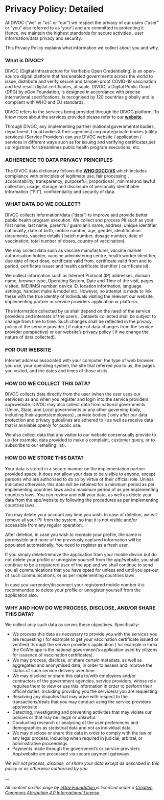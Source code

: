 # Privacy Policy: Detailed

At DIVOC (“we” or “us” or “our”) we respect the privacy of our users (“user” or “you” also referred to as ‘your’) and are committed to protecting it. Hence, we maintain the highest standards for secure activities , user information/data privacy and security.&#x20;

This Privacy Policy explains what information we collect about you and why.

### What is DIVOC?&#x20;

DIVOC (Digital Infrastructure for Verifiable Open Credentialing) is an open-source digital platform that has enabled governments across the world to issue, distribute and verify secure and tamper-proof COVID-19 vaccination and test result digital certificates, at scale. DIVOC, a Digital Public Good (DPG) by eGov Foundation, is designed in accordance with precise international specifications, is recognised by 120 countries globally and is compliant with WHO and EU standards.&#x20;

DIVOC refers to the services being provided through the DIVOC platform. To know more about the services provided please refer to our [**website**](https://divoc.egov.org.in/divoc-modules/).&#x20;

Through DIVOC, any implementing partner (national governmental bodies, department, Local bodies & their agencies) corporate/private bodies (utility services) (Service Providers) can use DIVOC website / application / services in different ways such as for issuing and verifying certificates,set up registries for streamlines public health program executions, etc.

### ADHERENCE TO DATA PRIVACY PRINCIPLES&#x20;

The DIVOC data dictionary follows the [**WHO DDCC:VS**](https://apps.who.int/iris/bitstream/handle/10665/343361/WHO-2019-nCoV-Digital-certificates-vaccination-2021.1-eng.pdf?sequence=1\&isAllowed=y) which includes compliance with principles of legitimate use, fair processing , accountability, transparency, purposeful, proportional , minimal and lawful collection, usage, storage and disclosure of personally identifiable information (“PII”), confidentiality and security of data.

### WHAT DATA DO WE COLLECT?&#x20;

DIVOC collects information/data (“data”) to improve and provide better public health program execution. We collect and process PII such as your first name, last name, parent’s / guardian’s name, address, unique identifier, nationality, date of birth, mobile number, age, gender, identification documents, vaccine details ( batch number, dosage number, date of vaccination, total number of doses, country of vaccination).

We may collect data such as vaccine manufacturer, vaccine market authorisation holder, vaccine administering centre, health worker identifier, due date of next dose, certificate valid from, certificate valid from and to period, certificate issuer and health certificate identifier ( certificate id).&#x20;

We collect information such as Internet Protocol (IP) addresses, domain name, browser type, Operating System, Date and Time of the visit, pages visited, IMEI/IMSI number, device ID, location information, language settings, handset make & model etc. However, no attempt is made to link these with the true identity of individuals visiting the relevant our website, implementing partner or service providers application or platform.&#x20;

The information collected by us shall depend on the need of the service providers and interests of the users . Datasets collected shall be subject to change from time to time. Such changes shall be reflected in the privacy policy of the service provider ( if nature of data changes from the service provider perspective) or our website’s privacy policy ( if we change the nature of data collected).

### FOR OUR WEBSITE

Internet address associated with your computer, the type of web browser you use, your operating system, the site that referred you to us, the pages you visited, and the dates and times of those visits.

### HOW DO WE COLLECT THIS DATA?&#x20;

DIVOC collects data directly from the user (when the user uses our services) as and when you register and login into the service providers app/website. DIVOC may also collect data from national governments (Union, State, and Local governments or any other governing body, including their agents/employees) , private bodies ( only after our data protection and privacy guidelines are adhered to ) as well as receive data that is available openly for public use.

We also collect data that any visitor to our website consensually provide to us (for example, data provided to make a complaint, customer query, or to subscribe to our emailing list).

### HOW DO WE STORE THIS DATA?&#x20;

Your data is stored in a secure manner on the implementation partner provided space. It does not allow your data to be visible to anyone, except persons who are authorised to do so by virtue of their official role. Unless indicated otherwise, this data will be retained for a minimum period as per implementing countries laws and a maximum period of as per implementing countries laws. You can review and edit your data, as well as delete your data from the app/website by following the procedures as per implementing countries laws.

You may delete your account any time you wish. In case of deletion, we will remove all your PII from the system, so that it is not visible and/or accessible from any regular operation.

After deletion, in case you wish to recreate your profile, the same is permissible and none of the previously captured information will be populated automatically. You need to register as a fresh user.

If you simply delete/remove the application from your mobile device but do not delete your profile or unregister yourself from the app/website, you shall continue to be a registered user of the app and we shall continue to send you all communications that you have opted for unless and until you opt-out of such communications, or as per implementing countries laws.

In case you surrender/disconnect your registered mobile number it is recommended to delete your profile or unregister yourself from the application also.

### WHY AND HOW DO WE PROCESS, DISCLOSE, AND/OR SHARE THIS DATA?

We collect only such data as serves these objectives. Specifically:

* We process this data as necessary to provide you with the services you are requesting ( for example  to get your vaccination certificate issued or verified) through the service providers application ( for example in India the CoWin app is the national government’s application used by citizens for issuance of vaccination certificates).
* We may process, disclose, or share certain metadata, as well as aggregated and anonymised data, in order to assess and improve the status of such service delivery over time.
* We may disclose or share this data to/with employees and/or contractors of the government agencies, service providers, whose role requires them to view or use this information in order to perform their official duties, including providing you the service(s) you are requesting.
* Resolving any disputes that may arise with respect to the transactions/deals that you may conduct using the service providers app/website.
* Detecting, investigating and preventing activities that may violate our policies or that may be illegal or unlawful.
* Conducting research or analysing of the user preferences and demographics as statistical data and not as individual data.
* We may disclose or share this data in order to comply with the law or any legal process, including when required in judicial, arbitral, or administrative proceedings.
* Payments made through the government’s or service providers App/website are processed via secure payment gateways.

_We will not process, disclose, or share your data except as described in this policy or as otherwise authorised by you._

__

_All content on this page by_ [_eGov Foundation_ ](https://egov.org.in/)_is licensed under a_ [_Creative Commons Attribution 4.0 International License_](http://creativecommons.org/licenses/by/4.0/)_._
